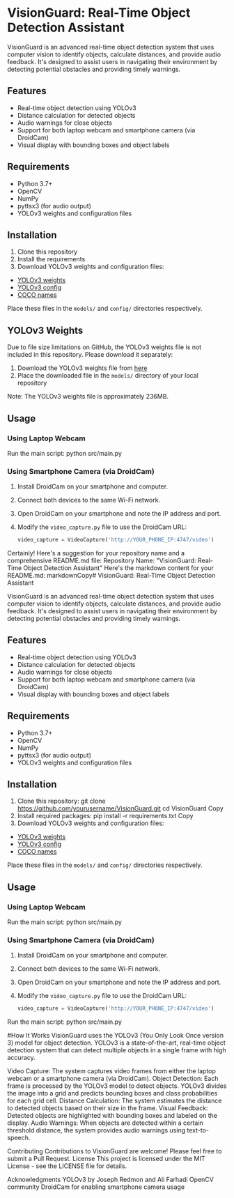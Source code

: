 # VisionGuard: Real-Time Object Detection Assistant

VisionGuard is an advanced real-time object detection system that uses computer vision to identify objects, calculate distances, and provide audio feedback. It's designed to assist users in navigating their environment by detecting potential obstacles and providing timely warnings.

## Features

- Real-time object detection using YOLOv3
- Distance calculation for detected objects
- Audio warnings for close objects
- Support for both laptop webcam and smartphone camera (via DroidCam)
- Visual display with bounding boxes and object labels

## Requirements

- Python 3.7+
- OpenCV
- NumPy
- pyttsx3 (for audio output)
- YOLOv3 weights and configuration files

## Installation

1. Clone this repository
2. Install the requirements
3. Download YOLOv3 weights and configuration files:
- [YOLOv3 weights](https://pjreddie.com/media/files/yolov3.weights)
- [YOLOv3 config](https://github.com/pjreddie/darknet/blob/master/cfg/yolov3.cfg)
- [COCO names](https://github.com/pjreddie/darknet/blob/master/data/coco.names)

Place these files in the `models/` and `config/` directories respectively.

## YOLOv3 Weights

Due to file size limitations on GitHub, the YOLOv3 weights file is not included in this repository. Please download it separately:

1. Download the YOLOv3 weights file from [here](https://pjreddie.com/media/files/yolov3.weights)
2. Place the downloaded file in the `models/` directory of your local repository

Note: The YOLOv3 weights file is approximately 236MB.

## Usage

### Using Laptop Webcam

Run the main script: python src/main.py

### Using Smartphone Camera (via DroidCam)

1. Install DroidCam on your smartphone and computer.
2. Connect both devices to the same Wi-Fi network.
3. Open DroidCam on your smartphone and note the IP address and port.
4. Modify the `video_capture.py` file to use the DroidCam URL:

   ```python
   video_capture = VideoCapture('http://YOUR_PHONE_IP:4747/video')

Certainly! Here's a suggestion for your repository name and a comprehensive README.md file:
Repository Name: "VisionGuard: Real-Time Object Detection Assistant"
Here's the markdown content for your README.md:
markdownCopy# VisionGuard: Real-Time Object Detection Assistant

VisionGuard is an advanced real-time object detection system that uses computer vision to identify objects, calculate distances, and provide audio feedback. It's designed to assist users in navigating their environment by detecting potential obstacles and providing timely warnings.

## Features

- Real-time object detection using YOLOv3
- Distance calculation for detected objects
- Audio warnings for close objects
- Support for both laptop webcam and smartphone camera (via DroidCam)
- Visual display with bounding boxes and object labels

## Requirements

- Python 3.7+
- OpenCV
- NumPy
- pyttsx3 (for audio output)
- YOLOv3 weights and configuration files

## Installation

1. Clone this repository:
git clone https://github.com/yourusername/VisionGuard.git
cd VisionGuard
Copy
2. Install required packages:
pip install -r requirements.txt
Copy
3. Download YOLOv3 weights and configuration files:
- [YOLOv3 weights](https://pjreddie.com/media/files/yolov3.weights)
- [YOLOv3 config](https://github.com/pjreddie/darknet/blob/master/cfg/yolov3.cfg)
- [COCO names](https://github.com/pjreddie/darknet/blob/master/data/coco.names)

Place these files in the `models/` and `config/` directories respectively.

## Usage

### Using Laptop Webcam

Run the main script:
python src/main.py

### Using Smartphone Camera (via DroidCam)

1. Install DroidCam on your smartphone and computer.
2. Connect both devices to the same Wi-Fi network.
3. Open DroidCam on your smartphone and note the IP address and port.
4. Modify the `video_capture.py` file to use the DroidCam URL:

   ```python
   video_capture = VideoCapture('http://YOUR_PHONE_IP:4747/video')

Run the main script:
python src/main.py

#How It Works
VisionGuard uses the YOLOv3 (You Only Look Once version 3) model for object detection. YOLOv3 is a state-of-the-art, real-time object detection system that can detect multiple objects in a single frame with high accuracy.

Video Capture: The system captures video frames from either the laptop webcam or a smartphone camera (via DroidCam).
Object Detection: Each frame is processed by the YOLOv3 model to detect objects. YOLOv3 divides the image into a grid and predicts bounding boxes and class probabilities for each grid cell.
Distance Calculation: The system estimates the distance to detected objects based on their size in the frame.
Visual Feedback: Detected objects are highlighted with bounding boxes and labeled on the display.
Audio Warnings: When objects are detected within a certain threshold distance, the system provides audio warnings using text-to-speech.

Contributing
Contributions to VisionGuard are welcome! Please feel free to submit a Pull Request.
License
This project is licensed under the MIT License - see the LICENSE file for details.

Acknowledgments
YOLOv3 by Joseph Redmon and Ali Farhadi
OpenCV community
DroidCam for enabling smartphone camera usage
